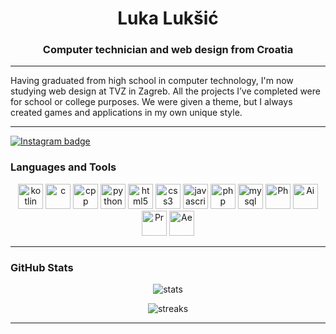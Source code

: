 <h1 align="center">Luka Lukšić</h1>
<h3 align="center">Computer technician and web design from Croatia</h3>

---

Having graduated from high school in computer technology, I'm now studying web design at TVZ in Zagreb.
All the projects I’ve completed were for school or college purposes. We were given a theme, but I always created games and applications in my own unique style.

---
<p align="left">
  
<a href="https://www.instagram.com/luksic69" target="_blank">
  <img src="https://img.shields.io/badge/Instagram-Follow-blueviolet?logo=instagram&style=for-the-badge" alt="Instagram badge" />
</a>


</p>
  
### Languages and Tools

<p align="center">

  <img src="https://cdn.jsdelivr.net/gh/devicons/devicon/icons/kotlin/kotlin-original.svg" alt="kotlin" width="40" height="40"/>
  <img src="https://cdn.jsdelivr.net/gh/devicons/devicon/icons/c/c-original.svg" alt="c" width="40" height="40"/>
  <img src="https://cdn.jsdelivr.net/gh/devicons/devicon/icons/cplusplus/cplusplus-original.svg" alt="cpp" width="40" height="40"/>
  <img src="https://cdn.jsdelivr.net/gh/devicons/devicon/icons/python/python-original.svg" alt="python" width="40" height="40"/>
  <img src="https://cdn.jsdelivr.net/gh/devicons/devicon/icons/html5/html5-original.svg" alt="html5" width="40" height="40"/>
  <img src="https://cdn.jsdelivr.net/gh/devicons/devicon/icons/css3/css3-original.svg" alt="css3" width="40" height="40"/>
  <img src="https://cdn.jsdelivr.net/gh/devicons/devicon/icons/javascript/javascript-original.svg" alt="javascript" width="40" height="40"/>
  <img src="https://cdn.jsdelivr.net/gh/devicons/devicon/icons/php/php-original.svg" alt="php" width="40" height="40"/>
  <img src="https://cdn.jsdelivr.net/gh/devicons/devicon/icons/mysql/mysql-original.svg" alt="mysql" width="40" height="40"/>
  <img src="https://cdn.jsdelivr.net/gh/devicons/devicon/icons/photoshop/photoshop-original.svg" alt="Ph" width="40" height="40"/>
  <img src="https://cdn.jsdelivr.net/gh/devicons/devicon/icons/illustrator/illustrator-original.svg" alt="Ai" width="40" height="40"/>
  <img src="https://cdn.jsdelivr.net/gh/devicons/devicon/icons/premierepro/premierepro-original.svg" alt="Pr" width="40" height="40"/>
  <img src="https://cdn.jsdelivr.net/gh/devicons/devicon/icons/aftereffects/aftereffects-original.svg" alt="Ae" width="40" height="40"/>


  
</p>

---

### GitHub Stats

<p align="center">
  <img src="https://github-readme-stats.vercel.app/api?username=Luksaaa&show_icons=true&theme=radical" alt="stats" />
</p>

<p align="center">
  <img src="https://github-readme-streak-stats.herokuapp.com/?user=Luksaaa&theme=radical" alt="streaks" />
</p>

---


